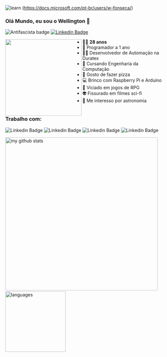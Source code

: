 ![learn](https://user-images.githubusercontent.com/64553168/100144457-92919d80-2e75-11eb-8e1f-cd6b4d878462.jpg)
(https://docs.microsoft.com/pt-br/users/w-fonseca/)
### Olá Mundo, eu sou o Wellington 👋

![Antifascista badge](https://img.shields.io/badge/dev-antifascista-red)
[![Linkedin Badge](https://img.shields.io/badge/-Linkedin-blue?logo=Linkedin&logoColor=white&link=https://www.linkedin.com/in/wellington-juvenal-ferreira-fonseca-a4b01a67/)](https://www.linkedin.com/in/wellington-juvenal-ferreira-fonseca-a4b01a67/)

<img src="https://cdn5.vectorstock.com/i/thumb-large/85/84/grated-cloud-data-and-computer-system-code-vector-21928584.jpg" align="left" width="240">

  
* 👨‍🦲 **28 anos**
* 👶 Programador a 1 ano
* 👨‍💻 Desenvolvedor de Automação na Duratex
* 🤖 Cursando Engenharia da Computação
* 🍕 Gosto de fazer pizza
* 💻 Brinco com Raspberry Pi e Arduino
* 🎲 Viciado em jogos de RPG
* 👽 Fissurado em filmes sci-fi
* 🌌 Me interesso por astronomia
#

### Trabalho com:

![Linkedin Badge](https://img.shields.io/badge/python%20-%2314354C.svg?&logo=python&logoColor=white)
![Linkedin Badge](https://img.shields.io/badge/-BluePrism-blue)
![Linkedin Badge](https://img.shields.io/badge/sap-0FAAFF?logo=sap&logoColor=white)
![Linkedin Badge](https://img.shields.io/badge/-VBA-brightgreen)

<img src="https://github-readme-stats.vercel.app/api?username=W-Fonseca&show_icons=true&theme=vue" alt="my github stats" width="480"/>&nbsp;<img src="https://github-readme-stats.vercel.app/api/top-langs/?username=W-Fonseca&theme=vue" alt="languages" height="190">

